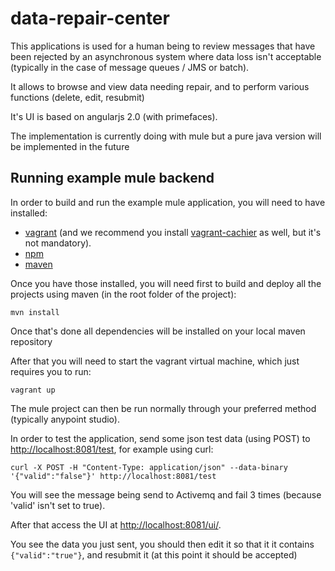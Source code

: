 # data-repair-center

This applications is used for a human being to review messages that have been rejected by an asynchronous system where 
data loss isn't acceptable (typically in the case of message queues / JMS or batch).

It allows to browse and view data needing repair, and to perform various functions (delete, edit, resubmit)

It's UI is based on angularjs 2.0 (with primefaces).

The implementation is currently doing with mule but a pure java version will be implemented in the future

## Running example mule backend

In order to build and run the example mule application, you will need to have installed:

- [vagrant](https://www.vagrantup.com/) (and we recommend you install [vagrant-cachier](https://github.com/fgrehm/vagrant-cachier) as well, but it's not mandatory). 
- [npm](https://www.npmjs.com/)
- [maven](https://maven.apache.org/)

Once you have those installed, you will need first to build and deploy all the projects using maven (in the root folder of the project):

```
mvn install
```

Once that's done all dependencies will be installed on your local maven repository

After that you will need to start the vagrant virtual machine, which just requires you to run:

```
vagrant up
```

The mule project can then be run normally through your preferred method (typically anypoint studio).

In order to test the application, send some json test data (using POST) to [http://localhost:8081/test](http://localhost:8081/test), for example using curl:

```
curl -X POST -H "Content-Type: application/json" --data-binary '{"valid":"false"}' http://localhost:8081/test
```

You will see the message being send to Activemq and fail 3 times (because 'valid' isn't set to true).

After that access the UI at [http://localhost:8081/ui/](http://localhost:8081/ui/).

You see the data you just sent, you should then edit it so that it it contains ```{"valid":"true"}```, and resubmit it (at this point it should be accepted)
